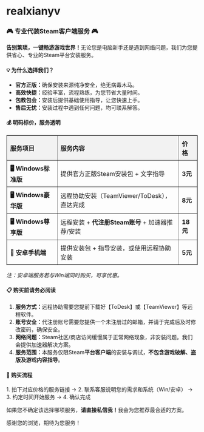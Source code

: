 # realxianyv
<h3>🎮 专业代装Steam客户端服务 🎮</h3>
<p><strong>告别繁琐，一键畅游游戏世界！</strong>无论您是电脑新手还是遇到网络问题，我们为您提供省心、专业的Steam平台安装服务。</p >

<h4>💡 为什么选择我们？</h4>
<ul>
  <li><strong>官方正版：</strong>确保安装来源纯净安全，绝无病毒木马。</li>
  <li><strong>高效快捷：</strong>经验丰富，流程熟练，为您节省大量时间。</li>
  <li><strong>包教包会：</strong>安装后提供基础使用指导，让您快速上手。</li>
  <li><strong>售后无忧：</strong>安装过程中遇到任何问题，均可联系解答。</li>
</ul>

<h4>💰 明码标价，服务透明</h4>
<table border="1" style="border-collapse: collapse; width: 100%;">
  <thead>
    <tr style="background-color: #f2f2f2;">
      <th style="padding: 8px; text-align: left;"><strong>服务项目</strong></th>
      <th style="padding: 8px; text-align: left;"><strong>服务内容</strong></th>
      <th style="padding: 8px; text-align: left;"><strong>价格</strong></th>
    </tr>
  </thead>
  <tbody>
    <tr>
      <td style="padding: 8px;"><strong>🖥️ Windows标准版</strong></td>
      <td style="padding: 8px;">提供官方正版Steam安装包 + 文字指导</td>
      <td style="padding: 8px;"><strong>3元</strong></td>
    </tr>
    <tr>
      <td style="padding: 8px;"><strong>🖥️ Windows豪华版</strong></td>
      <td style="padding: 8px;">远程协助安装（TeamViewer/ToDesk），直达完成</td>
      <td style="padding: 8px;"><strong>8元</strong></td>
    </tr>
    <tr>
      <td style="padding: 8px;"><strong>🖥️ Windows尊享版</strong></td>
      <td style="padding: 8px;">远程安装 + <strong>代注册Steam账号</strong> + 加速器推荐/安装</td>
      <td style="padding: 8px;"><strong>18元</strong></td>
    </tr>
    <tr>
      <td style="padding: 8px;"><strong>📱 安卓手机端</strong></td>
      <td style="padding: 8px;">提供安装包 + 指导安装，或使用远程协助安装</td>
      <td style="padding: 8px;"><strong>5元</strong></td>
    </tr>
  </tbody>
</table>

<p><em>注：安卓端服务若与Win端同时购买，可享优惠。</em></p >

<h4>📋 购买前请务必阅读</h4>
<ol>
  <li><strong>服务方式：</strong>远程协助需要您提前下载好【ToDesk】或【TeamViewer】等远程软件。</li>
  <li><strong>账号安全：</strong>代注册账号需要您提供一个未注册过的邮箱，并请于完成后及时修改密码，确保安全。</li>
  <li><strong>网络问题：</strong>Steam社区/商店访问缓慢属于正常网络现象，非安装问题。我们会提供加速器解决方案。</li>
  <li><strong>服务范围：</strong>本服务仅限Steam<strong>平台客户端</strong>的安装与调试，<strong>不包含游戏破解、盗版及游戏内容指导</strong>。</li>
</ol>

<h4>🚀 购买流程</h4>
<p>1. 拍下对应价格的服务链接 → 2. 联系客服说明您的需求和系统（Win/安卓） → 3. 约定时间开始服务 → 4. 确认完成</p >

<p>如果您不确定该选择哪项服务，<strong>请直接私信我！</strong>我会为您推荐最合适的方案。</p >
<p>感谢您的浏览，期待为您服务！</p >
